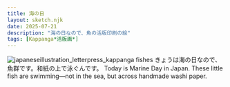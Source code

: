 ```yaml
---
title: 海の日
layout: sketch.njk
date: 2025-07-21
description: "海の日なので、魚の活版印刷の絵"
tags: [Kappanga*活版画*]
---
```


![japaneseillustration_letterpress_kappanga fishes](/images/20250721.jpg)
きょうは海の日なので、魚群です。和紙の上で泳ぐんです。
Today is Marine Day in Japan.
These little fish are swimming—not in the sea, but across handmade washi paper.